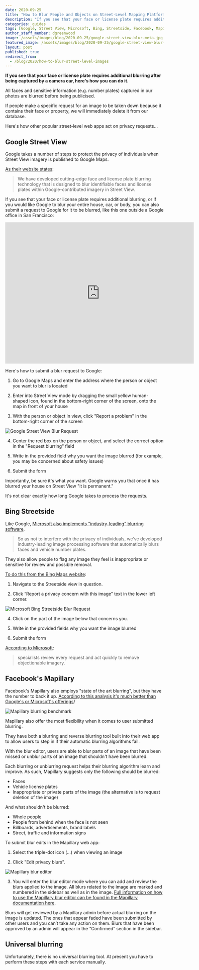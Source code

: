```yaml
---
date: 2020-09-25
title: "How to Blur People and Objects on Street-Level Mapping Platforms"
description: "If you see that your face or license plate requires additional blurring after being captured by a camera car, here's how you can do it."
categories: guides
tags: [Google, Street View, Microsoft, Bing, Streetside, Facebook, Mapillary]
author_staff_member: dgreenwood
image: /assets/images/blog/2020-09-25/google-street-view-blur-meta.jpg
featured_image: /assets/images/blog/2020-09-25/google-street-view-blur-sm.jpg
layout: post
published: true
redirect_from:
  - /blog/2020/how-to-blur-street-level-images
---
```


**If you see that your face or license plate requires additional blurring after being captured by a camera car, here's how you can do it.**

All faces and sensitive information (e.g. number plates) captured in our photos are blurred before being publicised.

If people make a specific request for an image to be taken down because it contains their face or property, we will immediately delete it from our database.

Here's how other popular street-level web apps act on privacy requests...

## Google Street View

Google takes a number of steps to protect the privacy of individuals when Street View imagery is published to Google Maps.

[As their website states](https://www.google.com/streetview/policy/):

> We have developed cutting-edge face and license plate blurring technology that is designed to blur identifiable faces and license plates within Google-contributed imagery in Street View.

If you see that your face or license plate requires additional blurring, or if you would like Google to blur your entire house, car, or body, you can also submit a request to Google for it to be blurred, like this one outside a Google office in San Francisco:

<iframe src="https://www.google.com/maps/embed?pb=!4v1599983685755!6m8!1m7!1sLpV8dm_DMP-8wW2qFL58zA!2m2!1d37.78997151166229!2d-122.3891711927828!3f213.46!4f12.549999999999997!5f0.7820865974627469" width="600" height="450" frameborder="0" style="border:0;" allowfullscreen="" aria-hidden="false" tabindex="0"></iframe>

Here's how to submit a blur request to Google:

1) Go to Google Maps and enter the address where the person or object you want to blur is located

2) Enter into Street View mode by dragging the small yellow human-shaped icon, found in the bottom-right corner of the screen, onto the map in front of your house

3) With the person or object in view, click "Report a problem" in the bottom-right corner of the screen

<img class="img-fluid" src="/assets/images/blog/2020-09-25/blur-requst-google-street-view.jpg" alt="Google Street View Blur Request" title="Google Street View Blur Request" />

4) Center the red box on the person or object, and select the correct option in the "Request blurring" field

5) Write in the provided field why you want the image blurred (for example, you may be concerned about safety issues)

6) Submit the form

Importantly, be sure it's what you want. Google warns you that once it has blurred your house on Street View "it is permanent."

It's not clear exactly how long Google takes to process the requests.

## Bing Streetside

Like Google, [Microsoft also implements "industry-leading" blurring software](https://www.microsoft.com/en-us/maps/streetside
).

> So as not to interfere with the privacy of individuals, we’ve developed industry-leading image processing software that automatically blurs faces and vehicle number plates.

They also allow people to flag any image they feel is inappropriate or sensitive for review and possible removal. 

[To do this from the Bing Maps website](www.bing.com/maps/):

1) Navigate to the Streetside view in question.

2) Click “Report a privacy concern with this image” text in the lower left corner.

<img class="img-fluid" src="/assets/images/blog/2020-09-25/bing-streetside-blur-form.png" alt="Microsoft Bing Streetside Blur Request" title="Microsoft Bing Streetside Blur Request" />

4) Click on the part of the image below that concerns you.

5) Write in the provided fields why you want the image blurred

6) Submit the form

[According to Microsoft](https://www.microsoft.com/en-us/maps/streetside):

> specialists review every request and act quickly to remove objectionable imagery.

## Facebook's Mapillary

Facebook's Mapillary also employs "state of the art blurring", but they have the number to back it up. [According to this analysis it's much better than Google's or Microsoft's offerings](https://blog.mapillary.com/update/2019/09/12/protecting-privacy-better-maps.html)/

<img class="img-fluid" src="/assets/images/blog/2020-09-25/mapillary-blurring-benchmark-reverse.png" alt="Mapillary blurring benchmark" title="Mapillary blurring benchmark" />

Mapillary also offer the most flexibility when it comes to user submitted blurring.

They have both a blurring and reverse blurring tool built into their web app to allow users to step in if their automatic blurring algorithms fail.

With the blur editor, users are able to blur parts of an image that have been missed or unblur parts of an image that shouldn't have been blurred.

Each blurring or unblurring request helps their blurring algorithm learn and improve. As such, Mapillary suggests only the following should be blurred:

* Faces
* Vehicle license plates
* Inappropriate or private parts of the image (the alternative is to request deletion of the image)

And what shouldn't be blurred:

* Whole people
* People from behind when the face is not seen
* Billboards, advertisements, brand labels
* Street, traffic and information signs

To submit blur edits in the Mapillary web app:

1) Select the triple-dot icon (...) when viewing an image

2) Click "Edit privacy blurs".

<img class="img-fluid" src="/assets/images/blog/2020-09-25/mapillary-blur-editor.png" alt="Mapillary blur editor" title="Mapillary blur editor" />

3) You will enter the blur editor mode where you can add and review the blurs applied to the image. All blurs related to the image are marked and numbered in the sidebar as well as in the image. [Full information on how to use the Mapillary blur editor can be found in the Mapillary documentation here](https://help.mapillary.com/hc/en-us/articles/115001663705-Blurring-images).

Blurs will get reviewed by a Mapillary admin before actual blurring on the image is updated. The ones that appear faded have been submitted by other users and you can’t take any action on them. Blurs that have been approved by an admin will appear in the “Confirmed” section in the sidebar.

## Universal blurring

Unfortunately, there is no universal blurring tool. At present you have to perform these steps with each service manually.